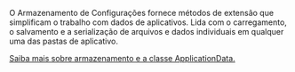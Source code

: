 ﻿O Armazenamento de Configurações fornece métodos de extensão que simplificam o trabalho com dados de aplicativos. Lida com o carregamento, o salvamento e a serialização de arquivos e dados individuais em qualquer uma das pastas de aplicativo.

[Saiba mais sobre armazenamento e a classe ApplicationData.](https://docs.microsoft.com/en-us/uwp/api/windows.storage.applicationdata)
